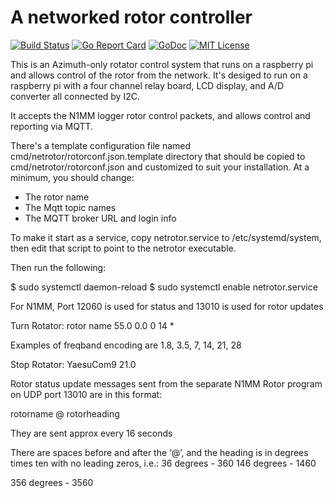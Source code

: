 A networked rotor controller
=============================================================================================

[![Build Status](https://travis-ci.org/sconklin/netrotor.svg?branch=master)](https://travis-ci.org/sconklin/netrotor)
[![Go Report Card](https://goreportcard.com/badge/github.com/sconklin/netrotor)](https://goreportcard.com/report/github.com/sconklin/netrotor)
[![GoDoc](https://godoc.org/github.com/sconklin/netrotor?status.svg)](https://godoc.org/github.com/sconklin/netrotor)
[![MIT License](http://img.shields.io/badge/License-MIT-yellow.svg)](./LICENSE)

This is an Azimuth-only rotator control system that runs on a raspberry pi and allows control of the rotor from the network. It's desiged to run on a raspberry pi with a four channel relay board, LCD display, and A/D converter all connected by I2C.

It accepts the N1MM logger rotor control packets, and allows control and reporting via MQTT.

There's a template configuration file named cmd/netrotor/rotorconf.json.template directory that should be copied to
cmd/netrotor/rotorconf.json and customized to suit your installation.
At a minimum, you should change:
* The rotor name
* The Mqtt topic names
* The MQTT broker URL and login info


To make it start as a service, copy netrotor.service to /etc/systemd/system, then edit that script to point to the netrotor executable.

Then run the following:

$ sudo systemctl daemon-reload
$ sudo systemctl enable netrotor.service

For N1MM, Port 12060 is used for status and 13010 is used for rotor updates

Turn Rotator:
<N1MMRotor>
     <rotor>rotor name</rotor>
     <goazi>55.0</goazi>
     <offset>0.0</offset>
     <bidirectional>0</bidirectional>
     <freqband>14</freqband>   *
</N1MMRotor>

Examples of freqband encoding are 1.8, 3.5, 7, 14, 21, 28

Stop Rotator:
<N1MMRotor>
      <stop>
            <rotor>YaesuCom9</rotor>
            <freqband>21.0</freqband>
      </stop>
</N1MMRotor>

Rotor status update messages sent from the separate N1MM Rotor program on UDP port 13010 are in this format:

rotorname @ rotorheading

They are sent approx every 16 seconds

There are spaces before and after the ‘@’, and the heading is in degrees times ten with no leading zeros, i.e.:
36 degrees - 360
146 degrees - 1460

356 degrees - 3560
